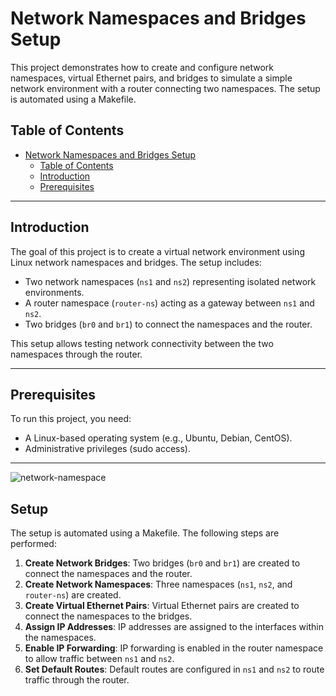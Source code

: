 # Network Namespaces and Bridges Setup

This project demonstrates how to create and configure network namespaces, virtual Ethernet pairs, and bridges to simulate a simple network environment with a router connecting two namespaces. The setup is automated using a Makefile.

## Table of Contents
- [Network Namespaces and Bridges Setup](#network-namespaces-and-bridges-setup)
  - [Table of Contents](#table-of-contents)
  - [Introduction](#introduction)
  - [Prerequisites](#prerequisites)

---

## Introduction

The goal of this project is to create a virtual network environment using Linux network namespaces and bridges. The setup includes:
- Two network namespaces (`ns1` and `ns2`) representing isolated network environments.
- A router namespace (`router-ns`) acting as a gateway between `ns1` and `ns2`.
- Two bridges (`br0` and `br1`) to connect the namespaces and the router.

This setup allows testing network connectivity between the two namespaces through the router.

---

## Prerequisites

To run this project, you need:
- A Linux-based operating system (e.g., Ubuntu, Debian, CentOS).
- Administrative privileges (sudo access).

---
![network-namespace](https://github.com/user-attachments/assets/68972a1d-8c63-45a9-b9f9-cadf1a31f3cf)


## Setup

The setup is automated using a Makefile. The following steps are performed:
1. **Create Network Bridges**: Two bridges (`br0` and `br1`) are created to connect the namespaces and the router.
2. **Create Network Namespaces**: Three namespaces (`ns1`, `ns2`, and `router-ns`) are created.
3. **Create Virtual Ethernet Pairs**: Virtual Ethernet pairs are created to connect the namespaces to the bridges.
4. **Assign IP Addresses**: IP addresses are assigned to the interfaces within the namespaces.
5. **Enable IP Forwarding**: IP forwarding is enabled in the router namespace to allow traffic between `ns1` and `ns2`.
6. **Set Default Routes**: Default routes are configured in `ns1` and `ns2` to route traffic through the router.
